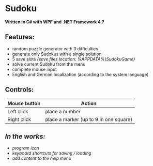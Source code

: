 # Sudoku

**Written in C# with WPF and .NET Framework 4.7**

Features:
---------

- random puzzle generator with 3 difficulties
- generate only Sudokus with a single solution
- 5 save slots *(save files location: %APPDATA%\SudokuGame)*
- solve current Sudoku from the menu
- complete mouse input
- English and German localization (according to the system language)

Controls:
---------
|Mouse button|Action|
|-|-|
|Left click|place a number|
|Right click|place a marker (up to 9 in one square)|

***In the works:***
-------------
- *program icon*
- *keyboard shortcuts for saving / loading*
- *add content to the help menu*
